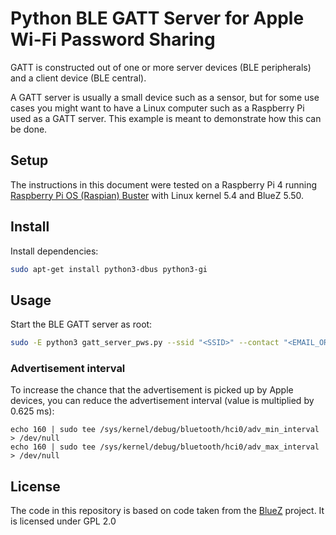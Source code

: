 # Python BLE GATT Server for Apple Wi-Fi Password Sharing

GATT is constructed out of one or more server devices (BLE peripherals) and a client device (BLE central).

A GATT server is usually a small device such as a sensor, but for some use cases you might want to have a Linux computer such as a Raspberry Pi used as a GATT server. This example is meant to demonstrate how this can be done.

## Setup

The instructions in this document were tested on a Raspberry Pi 4 running [Raspberry Pi OS (Raspian) Buster](https://www.raspberrypi.org/software/) with Linux kernel 5.4 and BlueZ 5.50.

## Install

Install dependencies:

```bash
sudo apt-get install python3-dbus python3-gi
```

## Usage

Start the BLE GATT server as root:

```bash
sudo -E python3 gatt_server_pws.py --ssid "<SSID>" --contact "<EMAIL_OR_PHONE>"
```

### Advertisement interval

To increase the chance that the advertisement is picked up by Apple devices, you can reduce the advertisement interval (value is multiplied by 0.625 ms):

```
echo 160 | sudo tee /sys/kernel/debug/bluetooth/hci0/adv_min_interval > /dev/null
echo 160 | sudo tee /sys/kernel/debug/bluetooth/hci0/adv_max_interval > /dev/null
```

## License

The code in this repository is based on code taken from the [BlueZ](http://www.bluez.org/) project. It is licensed under GPL 2.0
